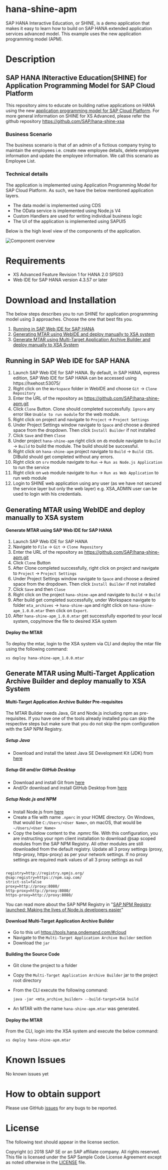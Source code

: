 # hana-shine-apm
SAP HANA Interactive Education, or SHINE, is a demo application that makes it easy to learn how to build on SAP HANA extended application services advanced model.   This example uses the new application programming model (APM).

# Description

## SAP HANA INteractive Education(SHINE) for Application Programming Model for SAP Cloud Platform


This repository aims to educate on building native applications on HANA using the new [application programming model for SAP Cloud Platform](https://help.sap.com/viewer/65de2977205c403bbc107264b8eccf4b/Cloud/en-US/00823f91779d4d42aa29a498e0535cdf.html). For more general information on SHINE for XS Advanced, please refer the github repository https://github.com/SAP/hana-shine-xsa

### Business Scenario 

The business scenario is that of an admin of a fictious company trying to maintain the employees i.e. create new employee details, delete employee information and update the employee information. We call this scenario as Employee List.

### Technical details 

The application is implemented using Application Programming Model for SAP Cloud Platform. As such, we have the below mentioned application layers.

- The data model is implemented using CDS 
- The OData service is implemented using Node.js V4
- Custom Handlers are used for writing individual business logic
- The UI of the application is implemented using SAPUI5 

Below is the high level view of the components of the application. 

![Component overview](.docs/component.png "Component overview")

# Requirements

* XS Advanced Feature Revision 1 for HANA 2.0 SPS03
* Web IDE for SAP HANA version 4.3.57 or later

# Download and Installation

The below steps describes you to run SHINE for application programming model using 3 approaches. Choose the one that best fits you.

1. [Running in SAP Web IDE for SAP HANA](#running-in-sap-web-ide-for-sap-hana)
2. [Generating MTAR using WebIDE and deploy manually to XSA system](#generating-mtar-using-webide-and-deploy-manually-to-xsa-system)
3. [Generate MTAR using Multi-Target Application Archive Builder and deploy manually to XSA System](#generate-mtar-using-multi-target-application-archive-builder-and-deploy-manually-to-xsa-system)

## Running in SAP Web IDE for SAP HANA

1.  Launch SAP Web IDE for SAP HANA. By default, in SAP HANA, express edition, SAP Web IDE for SAP HANA can be accessed using https://hxehost:53075/
2.  Right click on the `Workspace` folder in WebIDE and choose `Git` -> `Clone Repository`
3.  Enter the URL of the repository as https://github.com/SAP/hana-shine-apm.git
4.  Click `Clone` Button. Clone should completed successfully. `Ignore` any error like `Unable to run module` for the web module.
5.   Right click on project and navigate to `Project`  ->  `Project Settings`
6.  Under Project Settings window navigate to `Space` and choose a desired space from the dropdown. Then click `Install Builder` if not installed
7.  Click `Save` and then `Close`
8.  Under project `hana-shine-apm` right click on `db` module navigate to `Build` ->  `Build` to build the module. The build should be successful.
9.  Right click on `hana-shine-apm` project navigate to `Build` ->  `Build CDS`. DIBuild should get completed without any errors.
10. Right click on `srv` module navigate to `Run` ->  `Run as Node.js Application` to run the service
11. Right click on `web` module navigate to `Run` ->  `Run as Web Application` to run web module
12. Login to SHINE web application using any user (as we have not secured the service layer but only the web layer) e.g. XSA_ADMIN user can be used to login with his credentials.

## Generating MTAR using WebIDE and deploy manually to XSA system
#### Generate MTAR using SAP Web IDE for SAP HANA
1.  Launch SAP Web IDE for SAP HANA
2.  Navigate to `File`  ->  `Git` ->  `Clone Repository`
3.  Enter the URL of the repository as https://github.com/SAP/hana-shine-apm.git
4.  Click `Clone` Button
5.  After Clone completed successfully, right click on project and navigate to `Project`  ->  `Project Settings`
6.  Under Project Settings window navigate to `Space` and choose a desired space from the dropdown. Then click `Install Builder` if not installed
7.  Click `Save` and then `Close`
8.  Right click on the project `hana-shine-apm` and navigate to `Build` ->  `Build`
9.  After build get completed successfully, under Workspace navigate to folder `mta_archives` ->  `hana-shine-apm`  and right click on `hana-shine-apm_1.0.0.mtar` then click on `Export`.
10. After `hana-shine-apm_1.0.0.mtar` get successfully exported to your local system, copy/move the file to desired XSA system

#### Deploy the MTAR
To deploy the mtar, login to the XSA system via CLI and deploy the mtar file using the following command:

  `xs deploy hana-shine-apm_1.0.0.mtar`

## Generate MTAR using Multi-Target Application Archive Builder and deploy manually to XSA System

#### Multi-Target Application Archive Builder Pre-requisites
The MTAR Builder needs Java, Git and Node.js including npm as pre-requisites. If you have one of the tools already installed you can skip the respective steps but make sure that you do not skip the npm configuration with the SAP NPM Registry.
##### Setup Java
  - Download and install the latest Java SE Development Kit (JDK) from [here](http://www.oracle.com/technetwork/java/javase/downloads/index.html)

##### Setup Git and/or GitHub Desktop
- Download and install Git from [here](https://git-scm.com/)
- And/Or download and install GitHub Desktop from [here](https://desktop.github.com/)

##### Setup Node.js and NPM
- Install Node.js from [here](https://nodejs.org/en/download/)
- Create a file with name `.npmrc` in your HOME directory. On Windows, that would be `C:/Users/<User Name>`, on macOS, that would be `~/Users/<User Name>`
- Copy the below content to the .npmrc file. With this configuration, you are instructing your npm client installation to download @sap scoped modules from the SAP NPM Registry. All other modules are still downloaded from the default registry. Update all 3 proxy settings (proxy, http-proxy, https-proxy) as per your network settings. If no proxy settings are required mark values of all 3 proxy settings as null

~~~~

registry=http://registry.npmjs.org/
@sap:registry=https://npm.sap.com/
strict-ssl=false
proxy=http://proxy:8080/
http-proxy=http://proxy:8080/
https-proxy=http://proxy:8080/

~~~~
You can read more about the SAP NPM Registry in "[SAP NPM Registry launched: Making the lives of Node.js developers easier](https://blogs.sap.com/2017/05/16/sap-npm-registry-launched-making-the-lives-of-node.js-developers-easier/)"

#### Download Multi-Target Application Archive Builder

- Go to this url https://tools.hana.ondemand.com/#cloud
- Navigate to the `Multi-Target Application Archive Builder` section
- Download the `jar`

#### Building the Source Code
- Git clone the project to a folder 
- Copy the `Multi-Target Application Archive Builder` jar to the project root directory
- From the CLI execute the following command:

  `java -jar <mta_archive_builder> --build-target=XSA build`
- An MTAR with the name `hana-shine-apm.mtar` was generated.

#### Deploy the MTAR

From the CLI, login into the XSA system and execute the below command:

`xs deploy hana-shine-apm.mtar`

# Known Issues

No known issues yet

# How to obtain support

Please use GitHub [issues](https://github.com/SAP/hana-shine-apm/issues/new) for any bugs to be reported.

# License

The following text should appear in the license section.  

Copyright (c) 2018 SAP SE or an SAP affiliate company. All rights reserved.
This file is licensed under the SAP Sample Code License Agreement except as noted otherwise in the [LICENSE](SAP_Sample_Code_License_Agreementv1.0.docx) file.




